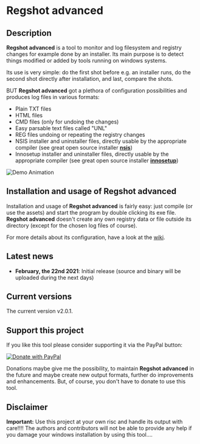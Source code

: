 # Regshot advanced
## Description
**Regshot advanced** is a tool to monitor and log filesystem and registry changes for example done by an installer. Its main purpose is to detect things modified or added by tools running on windows systems.

Its use is very simple: do the first shot before e.g. an installer runs, do the second shot directly after installation, and last, compare the shots.

BUT **Regshot advanced** got a plethora of configuration possibilities and produces log files in various formats:
* Plain TXT files
* HTML files
* CMD files (only for undoing the changes)
* Easy parsable text files called "UNL"
* REG files undoing or repeating the registry changes
* NSIS installer and uninstaller files, directly usable by the appropriate compiler (see great open source installer **[nsis](https://nsis.sourceforge.io/Main_Page)**) 
* Innosetup installer and uninstaller files, directly usable by the appropriate compiler (see great open source installer **[innosetup](https://jrsoftware.org/isinfo.php)**) 

![Demo Animation](.images/regshot_main.jpg?raw=true)

## Installation and usage of Regshot advanced 
Installation and usage of **Regshot advanced** is fairly easy: just compile (or use the assets) and start the program by double clicking its exe file. **Regshot advanced** doesn't create any own registry data or file outside its directory (except for the chosen log files of course).

For more details about its configuration, have a look at the [wiki](https://github.com/skydive241/Regshot-Advanced/wiki).

## Latest news
* **February, the 22nd 2021**: Initial release (source and binary will be uploaded during the next days)

## Current versions
The current version v2.0.1.

## Support this project
If you like this tool please consider supporting it via the PayPal button:
<!---[![Donate with PayPal](https://raw.githubusercontent.com/stefan-niedermann/paypal-donate-button/master/paypal-donate-button.png)](https://www.paypal.com/cgi-bin/webscr?cmd=_s-xclick&hosted_button_id=QT54MSJR6QU7Y)--->
[![Donate with PayPal](https://www.paypalobjects.com/en_US/AT/i/btn/btn_donateCC_LG.gif)](https://www.paypal.com/donate?hosted_button_id=V66487JTMNPW8)

Donations maybe give me the possibility, to maintain **Regshot advanced** in the future and maybe create new output formats, further do improvements and enhancements. But, of course, you don't have to donate to use this tool. 

## Disclaimer
**Important:**
Use this project at your own risc and handle its output with care!!!! The authors and contributors will not be able to provide any help if you damage your windows installation by using this tool....
